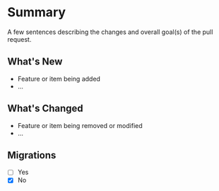 # Summary

A few sentences describing the changes and overall goal(s) of the pull request.

## What's New

-   Feature or item being added
-   ...

## What's Changed

-   Feature or item being removed or modified
-   ...

## Migrations

-   [ ] Yes
-   [X] No
